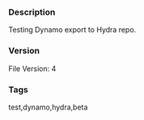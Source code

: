 ### Description
Testing Dynamo export to Hydra repo.
### Version
File Version: 4
### Tags
test,dynamo,hydra,beta